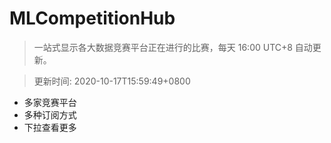# MLCompetitionHub

> 一站式显示各大数据竞赛平台正在进行的比赛，每天 16:00 UTC+8 自动更新。
  
> 更新时间: 2020-10-17T15:59:49+0800 

* 多家竞赛平台
* 多种订阅方式
* 下拉查看更多